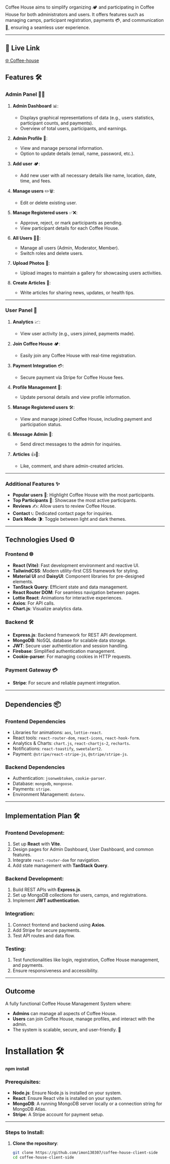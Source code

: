 Coffee House aims to simplify organizing 🏕️ and participating in Coffee House for both administrators and users. It offers features such as managing camps, participant registration, payments 💳, and communication 📩, ensuring a seamless user experience.

---

## 🔗 Live Link
[🌐 Coffee-house](https://coffee-house-f229b.web.app/)

## Features 🛠️

### Admin Panel 🧑‍💻
1. **Admin Dashboard** 📊:
   - Displays graphical representations of data (e.g., users statistics, participant counts, and payments).
   - Overview of total users, participants, and earnings.

2. **Admin Profile** 👤:
   - View and manage personal information.
   - Option to update details (email, name, password, etc.).

3. **Add user** 🏕️:
   - Add new user with all necessary details like name, location, date, time, and fees.

4. **Manage users** ✏️🗑️:
   - Edit or delete existing user.

5. **Manage Registered users** ✅❌:
   - Approve, reject, or mark participants as pending.
   - View participant details for each Coffee House.

6. **All Users** 🔄👥:
   - Manage all users (Admin, Moderator, Member).
   - Switch roles and delete users.

7. **Upload Photos** 📸:
   - Upload images to maintain a gallery for showcasing users activities.

8. **Create Articles** 📝:
   - Write articles for sharing news, updates, or health tips.

---

### User Panel 👥
1. **Analytics** 📈:
   - View user activity (e.g., users joined, payments made).

2. **Join Coffee House** 🏕️:
   - Easily join any Coffee House with real-time registration.

3. **Payment Integration** 💳:
   - Secure payment via Stripe for Coffee House fees.

4. **Profile Management** 👤:
   - Update personal details and view profile information.

5. **Manage Registered users** 🛠️:
   - View and manage joined Coffee House, including payment and participation status.

6. **Message Admin** 📩:
   - Send direct messages to the admin for inquiries.

7. **Articles** 👍💬:
   - Like, comment, and share admin-created articles.

---

### Additional Features ✨
- **Popular users** 🌟: Highlight Coffee House with the most participants.
- **Top Participants** 🏅: Showcase the most active participants.
- **Reviews** ✍️: Allow users to review Coffee House.
- **Contact** 📞: Dedicated contact page for inquiries.
- **Dark Mode** 🌗: Toggle between light and dark themes.

---

## Technologies Used ⚙️

### Frontend 🌐
- **React (Vite)**: Fast development environment and reactive UI.
- **TailwindCSS**: Modern utility-first CSS framework for styling.
- **Material UI** and **DaisyUI**: Component libraries for pre-designed elements.
- **TanStack Query**: Efficient state and data management.
- **React Router DOM**: For seamless navigation between pages.
- **Lottie React**: Animations for interactive experiences.
- **Axios**: For API calls.
- **Chart.js**: Visualize analytics data.

### Backend 🛠️
- **Express.js**: Backend framework for REST API development.
- **MongoDB**: NoSQL database for scalable data storage.
- **JWT**: Secure user authentication and session handling.
- **Firebase**: Simplified authentication management.
- **Cookie-parser**: For managing cookies in HTTP requests.

### Payment Gateway 💳
- **Stripe**: For secure and reliable payment integration.

---

## Dependencies 📦

### Frontend Dependencies
- Libraries for animations: `aos`, `lottie-react`.
- React tools: `react-router-dom`, `react-icons`, `react-hook-form`.
- Analytics & Charts: `chart.js`, `react-chartjs-2`, `recharts`.
- Notifications: `react-toastify`, `sweetalert2`.
- Payment: `@stripe/react-stripe-js`, `@stripe/stripe-js`.

### Backend Dependencies
- Authentication: `jsonwebtoken`, `cookie-parser`.
- Database: `mongodb`, `mongoose`.
- Payments: `stripe`.
- Environment Management: `dotenv`.

---

## Implementation Plan 🛠️

### Frontend Development:
1. Set up **React** with **Vite**.
2. Design pages for Admin Dashboard, User Dashboard, and common features.
3. Integrate `react-router-dom` for navigation.
4. Add state management with **TanStack Query**.

### Backend Development:
1. Build REST APIs with **Express.js**.
2. Set up MongoDB collections for users, camps, and registrations.
3. Implement **JWT authentication**.

### Integration:
1. Connect frontend and backend using **Axios**.
2. Add Stripe for secure payments.
3. Test API routes and data flow.

### Testing:
1. Test functionalities like login, registration, Coffee House management, and payments.
2. Ensure responsiveness and accessibility.

---

## Outcome
A fully functional Coffee House Management System where:
- **Admins** can manage all aspects of Coffee House.
- **Users** can join Coffee House, manage profiles, and interact with the admin.
- The system is scalable, secure, and user-friendly. 🎯




# Installation 🛠️

**npm install**

### Prerequisites:
- **Node.js**: Ensure Node.js is installed on your system.
- **React**: Ensure React vite is installed on your system.
- **MongoDB**: A running MongoDB server locally or a connection string for MongoDB Atlas.
- **Stripe**: A Stripe account for payment setup.

---

### Steps to Install:

1. **Clone the repository**:
   ```bash
   git clone https://github.com/imon130307/coffee-house-client-side
   cd coffee-house-client-side
